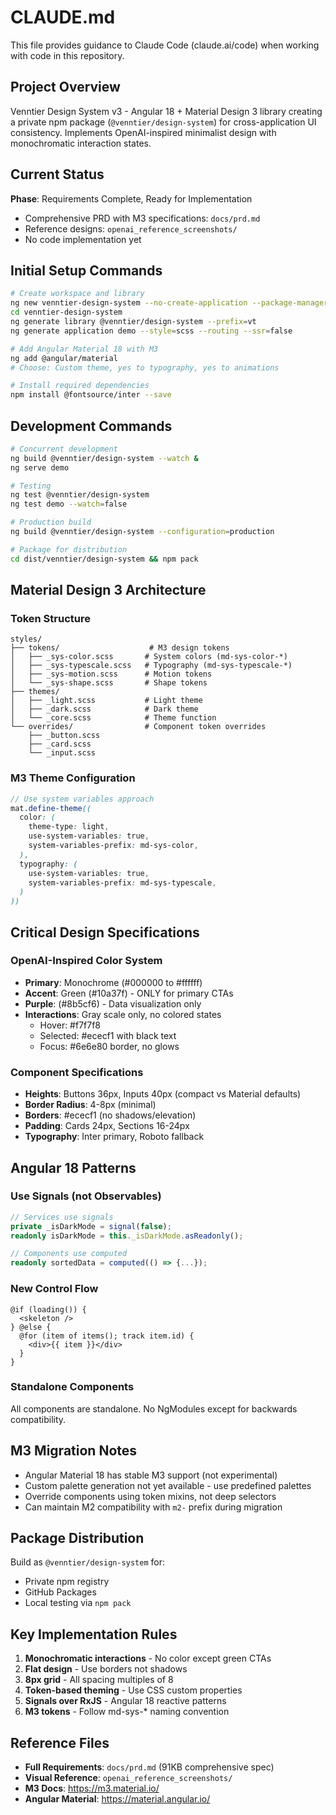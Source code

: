 # CLAUDE.md

This file provides guidance to Claude Code (claude.ai/code) when working with code in this repository.

## Project Overview

Venntier Design System v3 - Angular 18 + Material Design 3 library creating a private npm package (`@venntier/design-system`) for cross-application UI consistency. Implements OpenAI-inspired minimalist design with monochromatic interaction states.

## Current Status

**Phase**: Requirements Complete, Ready for Implementation
- Comprehensive PRD with M3 specifications: `docs/prd.md`
- Reference designs: `openai_reference_screenshots/`
- No code implementation yet

## Initial Setup Commands

```bash
# Create workspace and library
ng new venntier-design-system --no-create-application --package-manager=npm
cd venntier-design-system
ng generate library @venntier/design-system --prefix=vt
ng generate application demo --style=scss --routing --ssr=false

# Add Angular Material 18 with M3
ng add @angular/material
# Choose: Custom theme, yes to typography, yes to animations

# Install required dependencies
npm install @fontsource/inter --save
```

## Development Commands

```bash
# Concurrent development
ng build @venntier/design-system --watch &
ng serve demo

# Testing
ng test @venntier/design-system
ng test demo --watch=false

# Production build
ng build @venntier/design-system --configuration=production

# Package for distribution
cd dist/venntier/design-system && npm pack
```

## Material Design 3 Architecture

### Token Structure
```
styles/
├── tokens/                    # M3 design tokens
│   ├── _sys-color.scss       # System colors (md-sys-color-*)
│   ├── _sys-typescale.scss   # Typography (md-sys-typescale-*)
│   ├── _sys-motion.scss      # Motion tokens
│   └── _sys-shape.scss       # Shape tokens
├── themes/
│   ├── _light.scss           # Light theme
│   ├── _dark.scss            # Dark theme
│   └── _core.scss            # Theme function
└── overrides/                # Component token overrides
    ├── _button.scss
    ├── _card.scss
    └── _input.scss
```

### M3 Theme Configuration
```scss
// Use system variables approach
mat.define-theme((
  color: (
    theme-type: light,
    use-system-variables: true,
    system-variables-prefix: md-sys-color,
  ),
  typography: (
    use-system-variables: true,
    system-variables-prefix: md-sys-typescale,
  )
))
```

## Critical Design Specifications

### OpenAI-Inspired Color System
- **Primary**: Monochrome (#000000 to #ffffff)
- **Accent**: Green (#10a37f) - ONLY for primary CTAs
- **Purple**: (#8b5cf6) - Data visualization only
- **Interactions**: Gray scale only, no colored states
  - Hover: #f7f7f8
  - Selected: #ececf1 with black text
  - Focus: #6e6e80 border, no glows

### Component Specifications
- **Heights**: Buttons 36px, Inputs 40px (compact vs Material defaults)
- **Border Radius**: 4-8px (minimal)
- **Borders**: #ececf1 (no shadows/elevation)
- **Padding**: Cards 24px, Sections 16-24px
- **Typography**: Inter primary, Roboto fallback

## Angular 18 Patterns

### Use Signals (not Observables)
```typescript
// Services use signals
private _isDarkMode = signal(false);
readonly isDarkMode = this._isDarkMode.asReadonly();

// Components use computed
readonly sortedData = computed(() => {...});
```

### New Control Flow
```angular
@if (loading()) {
  <skeleton />
} @else {
  @for (item of items(); track item.id) {
    <div>{{ item }}</div>
  }
}
```

### Standalone Components
All components are standalone. No NgModules except for backwards compatibility.

## M3 Migration Notes

- Angular Material 18 has stable M3 support (not experimental)
- Custom palette generation not yet available - use predefined palettes
- Override components using token mixins, not deep selectors
- Can maintain M2 compatibility with `m2-` prefix during migration

## Package Distribution

Build as `@venntier/design-system` for:
- Private npm registry
- GitHub Packages  
- Local testing via `npm pack`

## Key Implementation Rules

1. **Monochromatic interactions** - No color except green CTAs
2. **Flat design** - Use borders not shadows
3. **8px grid** - All spacing multiples of 8
4. **Token-based theming** - Use CSS custom properties
5. **Signals over RxJS** - Angular 18 reactive patterns
6. **M3 tokens** - Follow md-sys-* naming convention

## Reference Files

- **Full Requirements**: `docs/prd.md` (91KB comprehensive spec)
- **Visual Reference**: `openai_reference_screenshots/`
- **M3 Docs**: https://m3.material.io/
- **Angular Material**: https://material.angular.io/